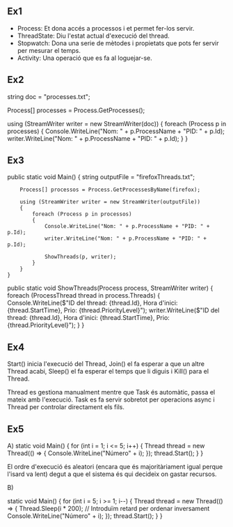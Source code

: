 ## Ex1
- Process: Et dona accés a processos i et permet fer-los servir.
- ThreadState: Diu l'estat actual d'execució del thread.
- Stopwatch: Dona una serie de mètodes i propietats que pots fer servir per mesurar el temps.
- Activity: Una operació que es fa al loguejar-se.

## Ex2
string doc = "processes.txt";

Process[] processes = Process.GetProcesses();

using (StreamWriter writer = new StreamWriter(doc))
{
      foreach (Process p in processes)
      {
           Console.WriteLine("Nom: " + p.ProcessName + "PID: " + p.Id);
           writer.WriteLine("Nom: " + p.ProcessName + "PID: " + p.Id);
       }
}

## Ex3
public static void Main()
    {
        string outputFile = "firefoxThreads.txt";

        Process[] processos = Process.GetProcessesByName(firefox);

        using (StreamWriter writer = new StreamWriter(outputFile))
        {
            foreach (Process p in processos)
            {
                Console.WriteLine("Nom: " + p.ProcessName + "PID: " + p.Id);
                writer.WriteLine("Nom: " + p.ProcessName + "PID: " + p.Id);

                ShowThreads(p, writer);
            }
        }
    }

   public static void ShowThreads(Process process, StreamWriter writer)
    {
        foreach (ProcessThread thread in process.Threads)
        {
            Console.WriteLine($"ID del thread: {thread.Id}, Hora d'inici: {thread.StartTime}, Prio: {thread.PriorityLevel}");
            writer.WriteLine($"ID del thread: {thread.Id}, Hora d'inici: {thread.StartTime}, Prio: {thread.PriorityLevel}");
        }
    }

## Ex4

Start() inicia l'execució del Thread, Join() el fa esperar a que un altre Thread acabi, Sleep() el fa esperar el temps que li diguis i Kill() para el Thread.

Thread es gestiona manualment mentre que Task és automàtic, passa el mateix amb l'execució. Task es fa servir sobretot per operacions async i Thread per controlar directament els fils.

## Ex5
A)
static void Main()
    {
        for (int i = 1; i <= 5; i++)
        {
            Thread thread = new Thread(() =>
            {
                Console.WriteLine("Número" + i);
            });
            thread.Start();
        }
    }

El ordre d'execució és aleatori (encara que és majoritàriament igual perque l'isard va lent) degut a que el sistema és qui decideix on gastar recursos.

B)

static void Main()
    {
        for (int i = 5; i >= 1; i--)
        {
            Thread thread = new Thread(() =>
            {
                Thread.Sleep(i * 200); // Introduïm retard per ordenar inversament
                Console.WriteLine("Número" + i);
            });
            thread.Start();
        }
    }
